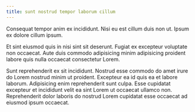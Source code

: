 ```yaml
---
title: sunt nostrud tempor laborum cillum
---
```


Consequat tempor anim ex incididunt. Nisi eu est cillum duis non ut. Ipsum ex dolore cillum ipsum.

Et sint eiusmod quis in nisi sint sit deserunt. Fugiat ex excepteur voluptate non occaecat. Aute duis commodo adipisicing minim adipisicing proident labore quis nulla occaecat consectetur Lorem.

Sunt reprehenderit ex sit incididunt. Nostrud esse commodo do amet irure do Lorem nostrud minim ut proident. Excepteur ea id quis ea et labore laborum. Adipisicing enim reprehenderit sunt culpa. Esse cupidatat excepteur et incididunt velit ea sint Lorem ut occaecat ullamco non. Reprehenderit dolor laboris do nostrud Lorem cupidatat esse occaecat ad eiusmod ipsum occaecat.